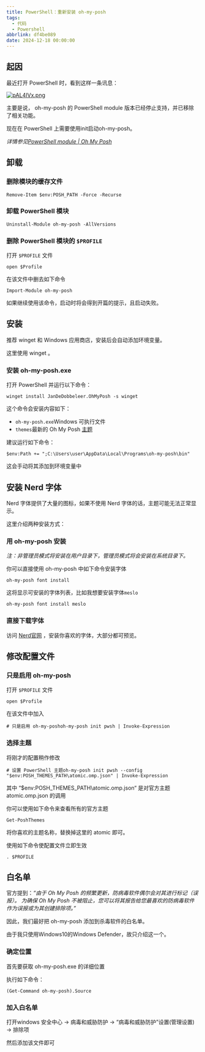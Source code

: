 ```yaml
---
title: PowerShell：重新安装 oh-my-posh
tags:
  - 代码
  - Powershell
abbrlink: df4be089
date: 2024-12-18 00:00:00
---
```


## 起因

最近打开 PowerShell 时，看到这样一条讯息：

[![pAL4IVx.png](https://s21.ax1x.com/2024/12/18/pAL4IVx.png)](https://imgse.com/i/pAL4IVx)

主要是说， oh-my-posh 的 PowerShell module 版本已经停止支持，并已移除了相关功能。

现在在 PowerShell 上需要使用init启动oh-my-posh。

_详情参见[PowerShell module | Oh My Posh](https://ohmyposh.dev/docs/migrating)_

## 卸载

### 删除模块的缓存文件

```
Remove-Item $env:POSH_PATH -Force -Recurse
```

### 卸载 PowerShell 模块

```
Uninstall-Module oh-my-posh -AllVersions
```

### 删除 PowerShell 模块的 `$PROFILE`

打开 `$PROFILE` 文件

```
open $Profile
```

在该文件中删去如下命令

```
Import-Module oh-my-posh
```

如果继续使用该命令，启动时将会得到开篇的提示，且启动失败。

## 安装

推荐 winget 和 Windows 应用商店，安装后会自动添加环境变量。

这里使用 winget 。

### 安装 oh-my-posh.exe

打开 PowerShell 并运行以下命令：

```
winget install JanDeDobbeleer.OhMyPosh -s winget
```

这个命令会安装内容如下：

*   `oh-my-posh.exe`Windows 可执行文件
*   `themes`最新的 Oh My Posh [主题](https://ohmyposh.dev/docs/themes)

建议运行如下命令：

```
$env:Path += ";C:\Users\user\AppData\Local\Programs\oh-my-posh\bin"
```

这会手动将其添加到环境变量中

## 安装 Nerd 字体

Nerd 字体提供了大量的图标，如果不使用 Nerd 字体的话，主题可能无法正常显示。

这里介绍两种安装方式：

### 用 oh-my-posh 安装

_注：非管理员模式将安装在用户目录下，管理员模式将会安装在系统目录下。_

你可以直接使用 oh-my-posh 中如下命令安装字体

```
oh-my-posh font install
```

这将显示可安装的字体列表，比如我想要安装字体`meslo`

```
oh-my-posh font install meslo
```

### 直接下载字体

访问 [Nerd官网](https://www.nerdfonts.com/font-downloads) ，安装你喜欢的字体，大部分都可预览。

## 修改配置文件

### 只是启用 oh-my-posh

打开 `$PROFILE` 文件

```
open $Profile
```

在该文件中加入

```
# 只是启用 oh-my-poshoh-my-posh init pwsh | Invoke-Expression
```

### 选择主题

将刚才的配置稍作修改

```
# 设置 PowerShell 主题oh-my-posh init pwsh --config "$env:POSH_THEMES_PATH\atomic.omp.json" | Invoke-Expression
```

其中 “$env:POSH\_THEMES\_PATH\\atomic.omp.json“ 是对官方主题 atomic.omp.json 的调用

你可以使用如下命令来查看所有的官方主题

```
Get-PoshThemes
```

将你喜欢的主题名称，替换掉这里的 atomic 即可。

使用如下命令使配置文件立即生效

```
. $PROFILE
```

## 白名单

官方提到：_“由于 Oh My Posh 的频繁更新，防病毒软件偶尔会对其进行标记（误报）。 为确保 Oh My Posh 不被阻止，您可以将其报告给您最喜欢的防病毒软件作为误报或为其创建排除项。”_

​因此，我们最好把 oh-my-posh 添加到杀毒软件的白名单。

​由于我只使用Windows10的Windows Defender，故只介绍这一个。

### 确定位置

首先要获取 oh-my-posh.exe 的详细位置

执行如下命令：

```
(Get-Command oh-my-posh).Source
```

### 加入白名单

打开windows 安全中心 → 病毒和威胁防护 → “病毒和威胁防护”设置(管理设置) → 排除项

然后添加该文件即可
